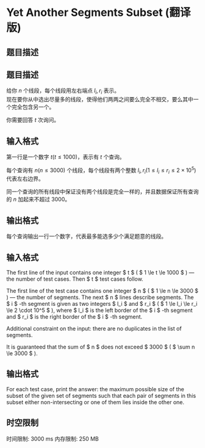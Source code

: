 # Yet Another Segments Subset (翻译版)

## 题目描述

## 题目描述

给你 $n$ 个线段，每个线段用左右端点 $l_i, r_i$ 表示。  
现在要你从中选出尽量多的线段，使得他们两两之间要么完全不相交，要么其中一个完全包含另一个。

你需要回答 $t$ 次询问。

## 输入格式

第一行是一个数字 $t(t\leq1000)$，表示有 $t$ 个查询。

每个查询有 $n(n\leq3000)$ 个线段，每个线段有两个整数 $l_i,r_i(1\leq l_i \leq r_i\leq 2\times10^5)$ 代表左右边界。

同一个查询的所有线段中保证没有两个线段是完全一样的，并且数据保证所有查询的 $n$ 加起来不超过 $3000$。

## 输出格式

每个查询输出一行一个数字，代表最多能选多少个满足题意的线段。




## 输入格式

The first line of the input contains one integer $ t $ ( $ 1       \le t \le 1000 $ ) — the number of test cases. Then $ t $ test cases follow.

The first line of the test case contains one integer $ n $ ( $ 1 \le n \le 3000 $ ) — the number of segments. The next $ n $ lines describe segments. The $ i $ -th segment is given as two integers $ l_i $ and $ r_i $ ( $ 1 \le l_i \le r_i \le       2 \cdot 10^5 $ ), where $ l_i $ is the left border of the $ i $ -th segment and $ r_i $ is the right border of the $ i $ -th segment.

Additional constraint on the input: there are no duplicates in the list of segments.

It is guaranteed that the sum of $ n $ does not exceed $ 3000 $ ( $ \sum n \le 3000 $ ).

## 输出格式

For each test case, print the answer: the maximum possible size of the subset of the given set of segments such that each pair of segments in this subset either non-intersecting or one of them lies inside the other one.

## 时空限制

时间限制: 3000 ms
内存限制: 250 MB
